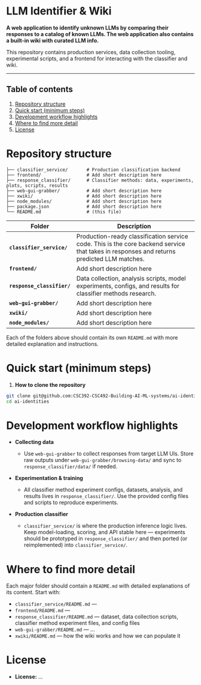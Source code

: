 # LLM Identifier & Wiki

**A web application to identify unknown LLMs by comparing their responses to a catalog of known LLMs. The web application also contains a built-in wiki with curated LLM info.**

This repository contains production services, data collection tooling, experimental scripts, and a frontend for interacting with the classifier and wiki.

---

## Table of contents

1. [Repository structure](#repository-structure)
2. [Quick start (minimum steps)](#quick-start-minimum-steps)
3. [Development workflow highlights](#development-workflow-highlights)
4. [Where to find more detail](#where-to-find-more-detail)
5. [License](#license)


# Repository structure

```
├── classifier_service/       # Production classification backend
├── frontend/                 # Add short description here
├── response_classifier/      # Classifier methods: data, experiments, plots, scripts, results
├── web-gui-grabber/          # Add short description here
├── xwiki/                    # Add short description here
├── node_modules/             # Add short description here
├── package.json              # Add short description here
└── README.md                 # (this file)
```

| Folder                     | Description                                                                                                                               |
| -------------------------- |-------------------------------------------------------------------------------------------------------------------------------------------|
| **`classifier_service/`**  | Production-ready classification service code. This is the core backend service that takes in responses and returns predicted LLM matches. |
| **`frontend/`**            | Add short description here                                                                                                                |
| **`response_classifier/`** | Data collection, analysis scripts, model experiments, configs, and results for classifier methods research.                               |
| **`web-gui-grabber/`**     | Add short description here                                                                                                                |
| **`xwiki/`**               | Add short description here                                                                                                                |
| **`node_modules/`**        | Add short description here                                                                                                                |

Each of the folders above should contain its own `README.md` with more detailed explanation and instructions.

# Quick start (minimum steps)

1. **How to clone the repository**

```bash
git clone git@github.com:CSC392-CSC492-Building-AI-ML-systems/ai-identities.git
cd ai-identities
```

# Development workflow highlights

* **Collecting data**
  * Use `web-gui-grabber` to collect responses from target LLM UIs. Store raw outputs under `web-gui-grabber/browsing-data/` and sync to `response_classifier/data/` if needed.

* **Experimentation & training**
  * All classifier method experiment configs, datasets, analysis, and results lives in `response_classifier/`. Use the provided config files and scripts to reproduce experiments.

* **Production classifier**
  * `classifier_service/` is where the production inference logic lives. Keep model-loading, scoring, and API stable here — experiments should be prototyped in `response_classifier/` and then ported (or reimplemented) into `classifier_service/`.

# Where to find more detail

Each major folder should contain a `README.md` with detailed explanations of its content. Start with:

* `classifier_service/README.md` — 
* `frontend/README.md` — 
* `response_classifier/README.md` — dataset, data collection scripts, classifier method experiment files, and config files
* `web-gui-grabber/README.md` — ...
* `xwiki/README.md` — how the wiki works and how we can populate it


# License

* **License:** ...
